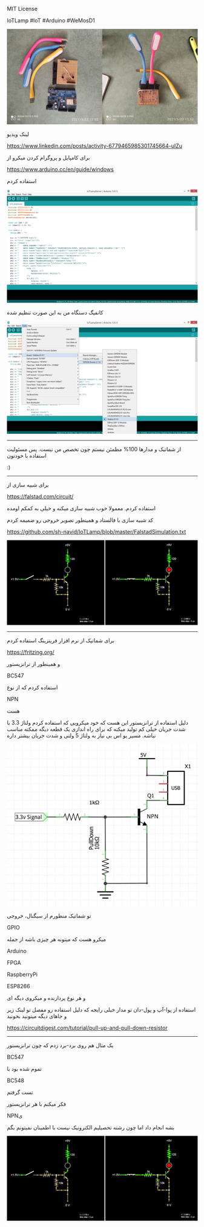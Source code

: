 MIT License

IoTLamp
#IoT
#Arduino
#WeMosD1

![IoTLamp](https://github.com/sh-navid/IoTLamp/blob/master/IoTLampFigures/IoTLamp.jpg?raw=true)

لینک ویدیو

https://www.linkedin.com/posts/activity-6779465985301745664-uIZu

برای کامپایل و پروگرام کردن میکرو از

https://www.arduino.cc/en/guide/windows

استفاده کردم

![ArduinoIDE](https://github.com/sh-navid/IoTLamp/blob/master/IoTLampFigures/ArduinoIDE.png?raw=true)

کانفیگ دستگاه من به این صورت تنظیم شده

![AurduinoIDEConfigurations](https://github.com/sh-navid/IoTLamp/blob/master/IoTLampFigures/AurduinoIDEConfigurations.png?raw=true)
_____
از شماتیک و مدارها 100% مطمئن نیستم چون تخصص من نیست. پس مسئولیت استفاده با خودتون

:)

_____
برای شبیه سازی از

https://falstad.com/circuit/

استفاده کردم. معمولا خوب شبیه سازی میکنه و خیلی به کمکم اومده

کد شبیه سازی با فالستاد و همینطور تصویر خروجی رو ضمیمه کردم

https://github.com/sh-navid/IoTLamp/blob/master/FalstadSimulation.txt

![Simulation](https://github.com/sh-navid/IoTLamp/blob/master/IoTLampFigures/Simulation.png?raw=true)

_____
برای شماتیک از نرم افزار فریتزینگ استفاده کردم

https://fritzing.org/

و همینطور از ترانزیستور

BC547 

استفاده کردم که از نوع

NPN

هست


دلیل استفاده از ترانزیستور این هست که خود میکرویی که استفاده کردم ولتاژ 3.3 با شدت جریان خیلی کم تولید میکنه که برای راه اندازی یک قطعه دیگه ممکنه مناسب نباشه. مسیر یو اس بی نیاز به ولتاژ 5 ولتی و شدت جریان بیشتر داره

![Schematic](https://github.com/sh-navid/IoTLamp/blob/master/IoTLampFigures/Schematic.png?raw=true)

تو شماتیک منظورم از سیگنال، خروجی

GPIO

میکرو هست که میتونه هر چیزی باشه از جمله

Arduino

FPGA

RaspberryPi

ESP8266

و هر نوع پردازنده و میکروی دیگه ای



استفاده از پوا-آپ و پول-دان تو مدار خیلی رایجه که دلیل استفاده رو مفصل تو لینک زیر و جاهای دیگه میتونید بخونید

https://circuitdigest.com/tutorial/pull-up-and-pull-down-resistor
_____
یک مثال هم روی برد-برد زدم که چون ترانزیستور

BC547

تموم شده بود با

BC548

تست گرفتم

فکر میکنم با هر ترانزیستور

NPNی

بشه انجام داد اما چون رشته تحصیلیم الکترونیک نیست با اطمینان نمیتونم بگم

![Simulation](https://github.com/sh-navid/IoTLamp/blob/master/IoTLampFigures/Simulation.png?raw=true)